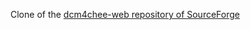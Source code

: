 Clone of the [dcm4chee-web repository of
SourceForge](https://sourceforge.net/projects/dcm4che/files/dcm4chee-web/)
